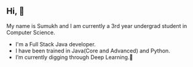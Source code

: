   Hi, 👋
 -----------------------------------------------------------------------------------------------------------------------------------------------------------------------------------
 My name is Sumukh and I am currently a 3rd year undergrad student in Computer Science.
 
- I'm a Full Stack Java developer.
- I have been trained in Java(Core and Advanced) and Python. 
- I’m currently digging through Deep Learning.🌱

<!---
sumukh-m/sumukh-m is a ✨ special ✨ repository because its `README.md` (this file) appears on your GitHub profile.
You can click the Preview link to take a look at your changes.
--->
